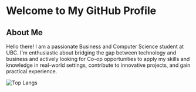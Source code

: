 # Welcome to My GitHub Profile

## About Me
Hello there! I am a passionate Business and Computer Science student at UBC. I'm enthusiastic about bridging the gap between technology and business and actively looking for Co-op opportunities to apply my skills and knowledge in real-world settings, contribute to innovative projects, and gain practical experience. 

<!--
[![David's GitHub stats](https://github-readme-stats.vercel.app/api?username=DavidZhu1388)](https://github.com/anuraghazra/github-readme-stats)
-->
![Top Langs](https://github-readme-stats.vercel.app/api/top-langs/?username=DavidZhu1388&layout=compact)

<!--
**DavidZhu1388/DavidZhu1388** is a ✨ _special_ ✨ repository because its `README.md` (this file) appears on your GitHub profile.

Here are some ideas to get you started:

- 🔭 I’m currently working on ...
- 🌱 I’m currently learning ...
- 👯 I’m looking to collaborate on ...
- 🤔 I’m looking for help with ...
- 💬 Ask me about ...
- 📫 How to reach me: ...
- 😄 Pronouns: ...
- ⚡ Fun fact: ...
-->
